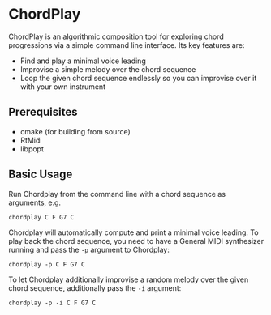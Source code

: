 # ChordPlay

ChordPlay is an algorithmic composition tool for exploring chord progressions via a simple command line interface.
Its key features are:
* Find and play a minimal voice leading
* Improvise a simple melody over the chord sequence
* Loop the given chord sequence endlessly so you can improvise over it with your own instrument

## Prerequisites
* cmake (for building from source)
* RtMidi
* libpopt

## Basic Usage
Run Chordplay from the command line with a chord sequence
as arguments, e.g.
```
chordplay C F G7 C
```
Chordplay will automatically compute and print a minimal voice leading.
To play back the chord sequence, you need to have a General MIDI
synthesizer running and pass the `-p`  argument to Chordplay:
```
chordplay -p C F G7 C
```
To let Chordplay additionally improvise a random melody over the given
chord sequence, additionally pass the `-i` argument:
```
chordplay -p -i C F G7 C
```
